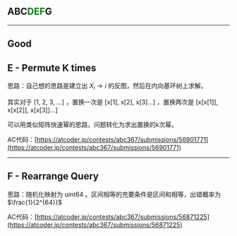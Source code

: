 ## ABC<font color=green>DEF</font>G

---

## Good

## E - Permute K times

思路：自己想的思路是建立出 $X_i \rightarrow i$ 的反图，然后在内向基环树上求解。

其实对于 [1, 2, 3, ...] ，置换一次是 [x[1], x[2], x[3]...] ，置换两次是 [x[x[1]], x[x[2]], x[x[3]]...]

可以用类似矩阵快速幂的思路，问题转化为求出置换的k次幂。

AC代码：[https://atcoder.jp/contests/abc367/submissions/56901771](https://atcoder.jp/contests/abc367/submissions/56901771)

---

## F - Rearrange Query

思路：随机化映射为 uint64 。区间相等的充要条件是区间和相等，出错概率为 $\frac{1}{2^{64}}$

AC代码：[https://atcoder.jp/contests/abc367/submissions/56871225](https://atcoder.jp/contests/abc367/submissions/56871225)